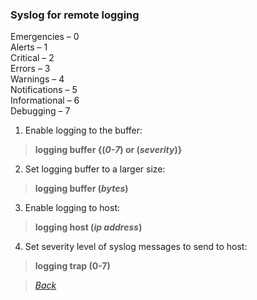 ### Syslog for remote logging  
Emergencies – 0  
Alerts – 1  
Critical – 2  
Errors – 3  
Warnings – 4  
Notifications – 5  
Informational – 6  
Debugging – 7
1. Enable logging to the buffer:  
> **logging buffer {(*0-7*) or (*severity*)}**  
2. Set logging buffer to a larger size:  
> **logging buffer (*bytes*)**  

3. Enable logging to host:  
> **logging host (*ip address*)**  
4. Set severity level of syslog messages to send to host:  
> **logging trap (**0-7**)**  


> *[Back](https://github.com/network-dluong/CCNP-ENCOR/tree/4.0-Network-Assurance)*  
